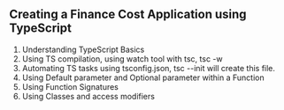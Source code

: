 ## Creating a Finance Cost Application using TypeScript

1. Understanding TypeScript Basics
2. Using TS compilation, using watch tool with tsc, tsc -w
3. Automating TS tasks using tsconfig.json, tsc --init will create this file.
4. Using Default parameter and Optional parameter within a Function
5. Using Function Signatures
6. Using Classes and access modifiers
